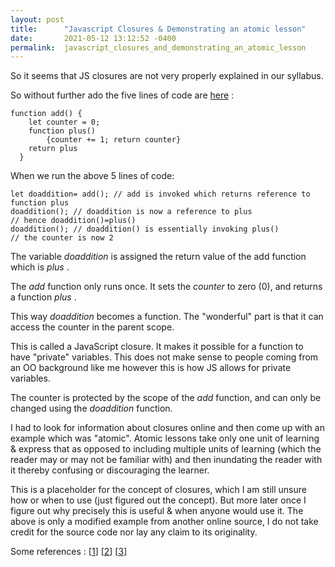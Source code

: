 ```yaml
---
layout: post
title:      "Javascript Closures & Demonstrating an atomic lesson"
date:       2021-05-12 13:12:52 -0400
permalink:  javascript_closures_and_demonstrating_an_atomic_lesson
---
```



So it seems that JS closures are not very properly explained in our syllabus.

So without further ado the five lines of code are [here](http://https://github.com/mrarthurwhite/js_closure_demonstration/blob/main/closure_demo.js) :
```
function add() {
    let counter = 0;
    function plus() 
		{counter += 1; return counter}
    return plus
  }
```

When we run the above 5 lines of code:
```
let doaddition= add(); // add is invoked which returns reference to function plus
doaddition(); // doaddition is now a reference to plus 
// hence doaddition()=plus()
doaddition(); // doaddition() is essentially invoking plus()
// the counter is now 2
```
 

The variable *doaddition* is assigned the return value of the  add function which is *plus* .

The  *add* function only runs once. It sets the *counter* to zero (0), and returns a function  *plus* .

This way *doaddition* becomes a function. The "wonderful" part is that it can access the counter in the parent scope.

This is called a JavaScript closure. It makes it possible for a function to have "private" variables. This does not make sense to people coming from an OO background like me however this is how JS allows for private variables.

The counter is protected by the scope of the *add* function, and can only be changed using the *doaddition* function.


I had to look for information about closures online and then come up with an example which was "atomic". Atomic lessons take only one unit of learning & express that as opposed to including multiple units of learning (which the reader may or may not be familiar with) and then inundating the reader with it thereby confusing or discouraging the learner. 

This is a placeholder for the concept of closures, which I am still unsure how or when to use (just figured out the concept). But more later once I figure out why precisely this is useful & when anyone would use it. The above is only a modified example from another online source, I do not take credit for the source code nor lay any claim to its originality.

Some references : 
[[1](http://skilldrick.co.uk/2010/11/a-brief-introduction-to-closures/)]
[[2](https://blog.bitsrc.io/closures-in-javascript-why-do-we-need-them-2097f5317daf)]
[[3](https://medium.com/@dis_is_patrick/practical-uses-for-closures-c65640ae7304)]

